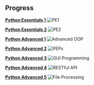 ## Progress
**[Python Essentials 1](https://pythoninstitute.org/python-essentials-1)** ![PE1](https://progress-bar.dev/100?title=done)

**[Python Essentials 2](https://pythoninstitute.org/python-essentials-2)** ![PE2](https://progress-bar.dev/50?title=current)

**[Python Advanced 1](https://pythoninstitute.org/python-professional-1)** ![Advanced OOP](https://progress-bar.dev/0)

**[Python Advanced 2](https://pythoninstitute.org/python-professional-1)** ![PEPs](https://progress-bar.dev/0)

**[Python Advanced 3](https://pythoninstitute.org/python-professional-1)** ![GUI Programming](https://progress-bar.dev/0)

**[Python Advanced 4](https://pythoninstitute.org/python-professional-1)** ![RESTful API](https://progress-bar.dev/0)

**[Python Advanced 5](https://pythoninstitute.org/python-professional-1)** ![File Processing](https://progress-bar.dev/0)
